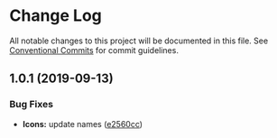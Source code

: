 # Change Log

All notable changes to this project will be documented in this file.
See [Conventional Commits](https://conventionalcommits.org) for commit guidelines.

## 1.0.1 (2019-09-13)


### Bug Fixes

* **Icons:** update names ([e2560cc](https://github.com/momentum-design/momentum-design-kit/commit/e2560cc))
